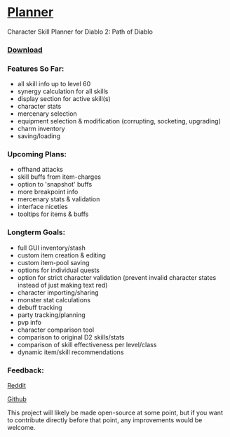 <!------------------------------------------
Path of Diablo Planner

* Click on the character's level or class to change them
* Use right click to remove points or items
* Shift and ctrl modify the amount added or removed
* Upgrading can be done by ctrl-clicking the equipped item (ctrl + right-click to downgrade)

Current Known Issues:
* Charms can't be moved into a new space below the original space if they overlap eachother
* Shift + Right Click in Firefox doesn't work (and still opens the default menu)
* Enhanced Defense from corruptions or socketed Pul Runes is applied to all armor instead of just that item
* Socketed gems/runes/jewels sometimes aren't aligned like they should be
* Upgrading/Downgrading:
	* Allowed for any item (instead of just rare/unique)
	* Required level/strength/dexterity may be inaccurate
	* Unimplemented: quest weapons
* Unimplemented: mercenary stats
* Unimplemented: offhand attacks
* Unimplemented: skill buffs from item-charges
* Unimplemented: option to 'snapshot' buffs
* Unimplemented: breakpoint info for FCR, FBR, FHR
* Breakpoints for IAS (frames-per-attack) may be inaccurate
* Some stats from offhand weapons may incorrectly contribute to mainhand attacks
* Unimplemented: stacking for identical auras (e.g. when wearing 2x Dream or Dragon & Hand of Justice)
* Unimplemented: item options for Iron Golem (currently uses Insight)

Info: https://github.com/BetweenWalls/planner#planner

Code Organization:
	File   			Description
	index.html  		Handles page layout
	all.css			Defines style elements
	all.js			Holds most of the program logic
	all_equipment.js	Contains item data
	amazon.js   		Skill data (amazon)
	assassin.js		Skill data (assassin)
	barbarian.js		Skill data (barbarian)
	druid.js    		Skill data (druid)
	necromancer.js		Skill data (necromancer)
	paladin.js  		Skill data (paladin)
	sorceress.js		Skill data (sorceress)
	universal_skills.js	Skill data (oskills)

Text below this is formatted for the github info page
------------------------------------------>

# [Planner](https://BetweenWalls.github.io/planner/)

Character Skill Planner for Diablo 2: Path of Diablo

### [Download](https://github.com/BetweenWalls/planner/archive/master.zip)

### Features So Far:
* all skill info up to level 60
* synergy calculation for all skills
* display section for active skill(s)
* character stats
* mercenary selection
* equipment selection & modification (corrupting, socketing, upgrading)
* charm inventory
* saving/loading

### Upcoming Plans:
* offhand attacks
* skill buffs from item-charges
* option to 'snapshot' buffs
* more breakpoint info
* mercenary stats & validation
* interface niceties
* tooltips for items & buffs

### Longterm Goals:
* full GUI inventory/stash
* custom item creation & editing
* custom item-pool saving
* options for individual quests
* option for strict character validation (prevent invalid character states instead of just making text red)
* character importing/sharing
* monster stat calculations
* debuff tracking
* party tracking/planning
* pvp info
* character comparison tool
* comparison to original D2 skills/stats
* comparison of skill effectiveness per level/class
* dynamic item/skill recommendations

### Feedback:
[Reddit](https://www.reddit.com/r/pathofdiablo/comments/f81e5u/character_skill_calculator_with_skill_info_up_to/)

[Github](https://github.com/BetweenWalls/planner/wiki/Feedback-for-Skill-Planner)

This project will likely be made open-source at some point, but if you want to contribute directly before that point, any improvements would be welcome.
